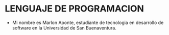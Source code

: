 # LENGUAJE DE PROGRAMACION

- Mi nombre es Marlon Aponte, estudiante de tecnologia en desarrollo de software en la Universidad de San Buenaventura.

